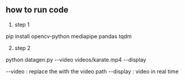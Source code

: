 ## how to run code

1. step 1

pip install opencv-python mediapipe pandas tqdm

2.  step 2

python datagen.py --video videos/karate.mp4 --display

--video <path> : replace <path> the with the video path
--display : video in real time

